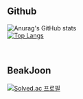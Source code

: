 ## Github 
![Anurag's GitHub stats](https://github-readme-stats.vercel.app/api?username=DM-09&show_icons=true&theme=dark)<br>
[![Top Langs](https://github-readme-stats.vercel.app/api/top-langs/?username=DM-09&layout=compact&theme=dark)](https://github.com/DM-09/github-readme-stats)

<br>

## BeakJoon
[![Solved.ac 프로필](http://mazassumnida.wtf/api/v2/generate_badge?boj=dongmin)](https://solved.ac/dongmin)
